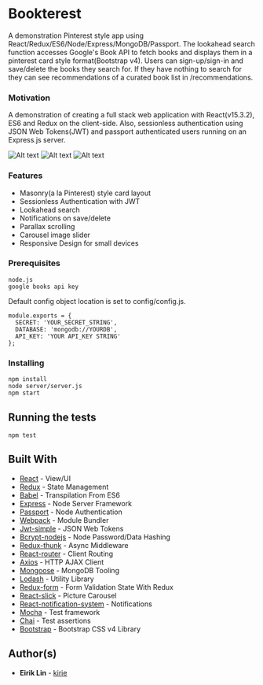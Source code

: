 # Bookterest

A demonstration Pinterest style app using React/Redux/ES6/Node/Express/MongoDB/Passport.  The lookahead search function accesses Google's Book API to fetch books and displays them in a pinterest card style format(Bootstrap v4). Users can sign-up/sign-in and save/delete the books they search for.  If they have nothing to search for they can see recommendations of a curated book list in /recommendations.

### Motivation

A demonstration of creating a full stack web application with React(v15.3.2), ES6 and Redux on the client-side.  Also, sessionless authentication using JSON Web Tokens(JWT) and passport authenticated users running on an Express.js server. 


![Alt text](https://cloud.githubusercontent.com/assets/5178299/19822814/44bcd278-9d1a-11e6-87a2-bbd9de3c6099.png "Bookterest1")
![Alt text](https://cloud.githubusercontent.com/assets/5178299/19822952/fb83ef46-9d1a-11e6-8908-25296f064f94.png "Bookterest2")
![Alt text](https://cloud.githubusercontent.com/assets/5178299/19822954/fd363132-9d1a-11e6-9287-41b1f792d5cb.png "Bookterest3")

### Features

* Masonry(a la Pinterest) style card layout
* Sessionless Authentication with JWT
* Lookahead search
* Notifications on save/delete
* Parallax scrolling
* Carousel image slider
* Responsive Design for small devices

### Prerequisites

```
node.js
google books api key
```

Default config object location is set to config/config.js.

```
module.exports = {
  SECRET: 'YOUR_SECRET_STRING',
  DATABASE: 'mongodb://YOURDB',
  API_KEY: 'YOUR API_KEY STRING'
};
```

### Installing

```
npm install
node server/server.js
npm start
```

## Running the tests

```
npm test
```

## Built With

* [React](https://github.com/facebook/react) - View/UI
* [Redux](https://github.com/reactjs/redux) - State Management
* [Babel](https://github.com/babel/babel) - Transpilation From ES6
* [Express](https://github.com/expressjs/express) - Node Server Framework
* [Passport](http://passportjs.org/) - Node Authentication
* [Webpack](https://webpack.github.io/) - Module Bundler
* [Jwt-simple](https://github.com/hokaccha/node-jwt-simple) - JSON Web Tokens
* [Bcrypt-nodejs](https://www.npmjs.com/package/bcrypt-nodejs) - Node Password/Data Hashing
* [Redux-thunk](https://github.com/gaearon/redux-thunk) - Async Middleware
* [React-router](https://github.com/ReactTraining/react-router) - Client Routing
* [Axios](https://github.com/mzabriskie/axios) - HTTP AJAX Client
* [Mongoose](http://mongoosejs.com/) - MongoDB Tooling
* [Lodash](https://lodash.com) - Utility Library
* [Redux-form](https://github.com/erikras/redux-form) - Form Validation State With Redux
* [React-slick](https://github.com/akiran/react-slick) - Picture Carousel 
* [React-notification-system](https://github.com/igorprado/react-notification-system) - Notifications
* [Mocha](https://github.com/mochajs/mocha) - Test framework
* [Chai](https://github.com/chaijs/chai) - Test assertions
* [Bootstrap](http://getbootstrap.com/css/) - Bootstrap CSS v4 Library

## Author(s)

* **Eirik Lin** - [kirie](https://github.com/kirie)

